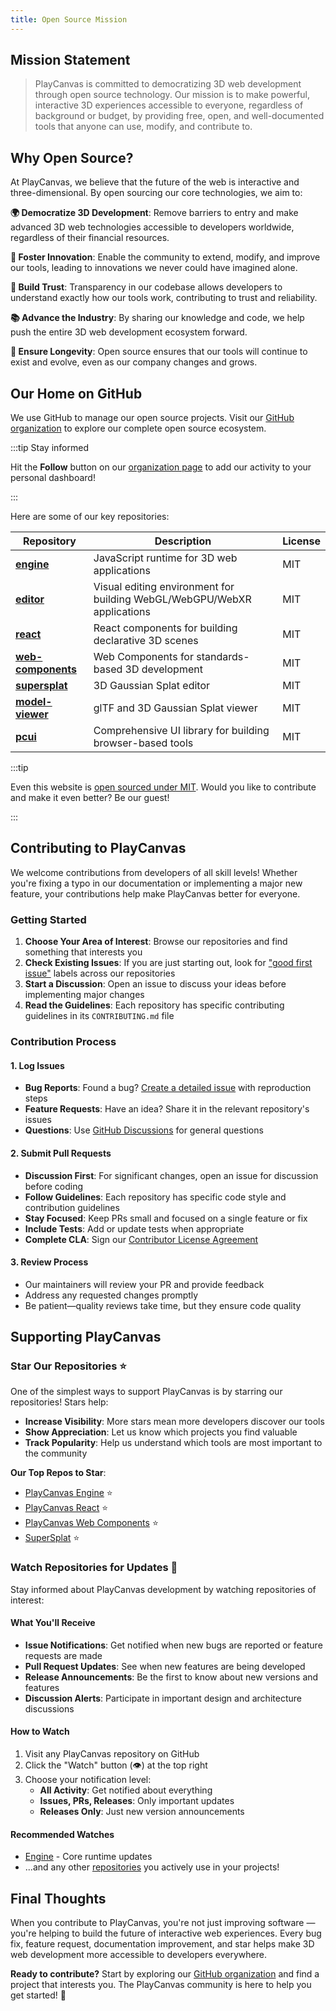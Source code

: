 ```yaml
---
title: Open Source Mission
---
```


## Mission Statement

> PlayCanvas is committed to democratizing 3D web development through open source technology. Our mission is to make powerful, interactive 3D experiences accessible to everyone, regardless of background or budget, by providing free, open, and well-documented tools that anyone can use, modify, and contribute to.

## Why Open Source?

At PlayCanvas, we believe that the future of the web is interactive and three-dimensional. By open sourcing our core technologies, we aim to:

**🌍 Democratize 3D Development**: Remove barriers to entry and make advanced 3D web technologies accessible to developers worldwide, regardless of their financial resources.

**🔧 Foster Innovation**: Enable the community to extend, modify, and improve our tools, leading to innovations we never could have imagined alone.

**🤝 Build Trust**: Transparency in our codebase allows developers to understand exactly how our tools work, contributing to trust and reliability.

**📚 Advance the Industry**: By sharing our knowledge and code, we help push the entire 3D web development ecosystem forward.

**🌱 Ensure Longevity**: Open source ensures that our tools will continue to exist and evolve, even as our company changes and grows.

## Our Home on GitHub

We use GitHub to manage our open source projects. Visit our [GitHub organization](https://github.com/playcanvas) to explore our complete open source ecosystem.

:::tip Stay informed

Hit the **Follow** button on our [organization page](https://github.com/playcanvas) to add our activity to your personal dashboard!

:::

Here are some of our key repositories:

| Repository | Description | License |
| ---------- | ----------- | ------- |
| [**engine**](https://github.com/playcanvas/engine) | JavaScript runtime for 3D web applications | MIT |
| [**editor**](https://github.com/playcanvas/editor) | Visual editing environment for building WebGL/WebGPU/WebXR applications | MIT |
| [**react**](https://github.com/playcanvas/react) | React components for building declarative 3D scenes | MIT |
| [**web-components**](https://github.com/playcanvas/web-components) | Web Components for standards-based 3D development | MIT |
| [**supersplat**](https://github.com/playcanvas/supersplat) | 3D Gaussian Splat editor | MIT |
| [**model-viewer**](https://github.com/playcanvas/model-viewer) | glTF and 3D Gaussian Splat viewer | MIT |
| [**pcui**](https://github.com/playcanvas/pcui) | Comprehensive UI library for building browser-based tools | MIT |

:::tip

Even this website is [open sourced under MIT](https://github.com/playcanvas/developer-site). Would you like to contribute and make it even better? Be our guest!

:::

## Contributing to PlayCanvas

We welcome contributions from developers of all skill levels! Whether you're fixing a typo in our documentation or implementing a major new feature, your contributions help make PlayCanvas better for everyone.

### Getting Started

1. **Choose Your Area of Interest**: Browse our repositories and find something that interests you
2. **Check Existing Issues**: If you are just starting out, look for ["good first issue"](https://github.com/search?q=org%3Aplaycanvas+label%3A%22good+first+issue%22&type=issues) labels across our repositories
3. **Start a Discussion**: Open an issue to discuss your ideas before implementing major changes
4. **Read the Guidelines**: Each repository has specific contributing guidelines in its `CONTRIBUTING.md` file

### Contribution Process

#### 1. **Log Issues**

- **Bug Reports**: Found a bug? [Create a detailed issue](https://github.com/playcanvas/engine/issues/new) with reproduction steps
- **Feature Requests**: Have an idea? Share it in the relevant repository's issues
- **Questions**: Use [GitHub Discussions](https://github.com/playcanvas/engine/discussions) for general questions

#### 2. **Submit Pull Requests**

- **Discussion First**: For significant changes, open an issue for discussion before coding
- **Follow Guidelines**: Each repository has specific code style and contribution guidelines
- **Stay Focused**: Keep PRs small and focused on a single feature or fix
- **Include Tests**: Add or update tests when appropriate
- **Complete CLA**: Sign our [Contributor License Agreement](https://docs.google.com/a/playcanvas.com/forms/d/1Ih69zQfJG-QDLIEpHr6CsaAs6fPORNOVnMv5nuo0cjk/viewform)

#### 3. **Review Process**

- Our maintainers will review your PR and provide feedback
- Address any requested changes promptly
- Be patient—quality reviews take time, but they ensure code quality

## Supporting PlayCanvas

### Star Our Repositories ⭐

One of the simplest ways to support PlayCanvas is by starring our repositories! Stars help:

- **Increase Visibility**: More stars mean more developers discover our tools
- **Show Appreciation**: Let us know which projects you find valuable
- **Track Popularity**: Help us understand which tools are most important to the community

**Our Top Repos to Star**:

- [PlayCanvas Engine](https://github.com/playcanvas/engine) ⭐
- [PlayCanvas React](https://github.com/playcanvas/react) ⭐
- [PlayCanvas Web Components](https://github.com/playcanvas/web-components) ⭐
- [SuperSplat](https://github.com/playcanvas/supersplat) ⭐

### Watch Repositories for Updates 👀

Stay informed about PlayCanvas development by watching repositories of interest:

#### What You'll Receive

- **Issue Notifications**: Get notified when new bugs are reported or feature requests are made
- **Pull Request Updates**: See when new features are being developed
- **Release Announcements**: Be the first to know about new versions and features
- **Discussion Alerts**: Participate in important design and architecture discussions

#### How to Watch

1. Visit any PlayCanvas repository on GitHub
2. Click the "Watch" button (👁️) at the top right
3. Choose your notification level:
   - **All Activity**: Get notified about everything
   - **Issues, PRs, Releases**: Only important updates
   - **Releases Only**: Just new version announcements

#### Recommended Watches

- [Engine](https://github.com/playcanvas/engine/subscription) - Core runtime updates
- ...and any other [repositories](https://github.com/playcanvas) you actively use in your projects!

## Final Thoughts

When you contribute to PlayCanvas, you're not just improving software — you're helping to build the future of interactive web experiences. Every bug fix, feature request, documentation improvement, and star helps make 3D web development more accessible to developers everywhere.

**Ready to contribute?** Start by exploring our [GitHub organization](https://github.com/playcanvas) and find a project that interests you. The PlayCanvas community is here to help you get started! 🙌
